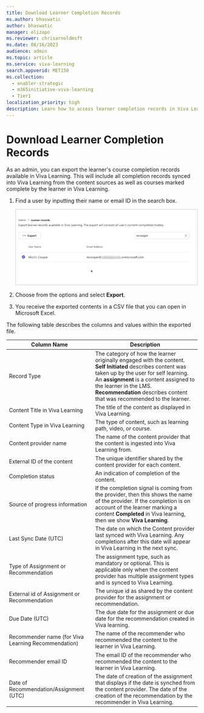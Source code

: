 ```yaml
---
title: Download Learner Completion Records 
ms.author: bhaswatic
author: bhaswatic
manager: elizapo
ms.reviewer: chrisarnoldmsft
ms.date: 08/16/2023
audience: admin
ms.topic: article
ms.service: viva-learning
search.appverid: MET150
ms.collection:
  - enabler-strategic
  - m365initiative-viva-learning
  - Tier1
localization_priority: high
description: Learn how to access learner completion records in Viva Learning.
---
```


# Download Learner Completion Records 


As an admin, you can export the learner's course completion records available in Viva Learning. This will include all completion records synced into Viva Learning from the content sources as well as courses marked complete by the learner in Viva Learning.

1. Find a user by inputting their name or email ID in the search box. 

   ![Screenshot of the learner record search option in which you can find a learner by their user name](../media/learning/learner-records-1.png)

2. Choose from the options and select **Export**.
3. You receive the exported contents in a CSV file that you can open in Microsoft Excel. 

The following table describes the columns and values within the exported file. 

| Column Name | Description |
| --- | ---|
| Record Type | The category of how the learner originally engaged with the content.  **Self Initiated**  describes content was taken up by the user for self learning. An **assignment** is a content assigned to the learner in the LMS. **Recommendation** describes content that was recommended to the learner.|
| Content Title in Viva Learning | The title of the content as displayed in Viva Learning.| 
| Content Type in Viva Learning | The type of content, such as learning path, video, or course. |
| Content provider name| The name of the content provider that the content is ingested into Viva Learning from.| 
| External ID of the content | The unique identifier shared by the content provider for each content.|
| Completion status  | An indication of completion of the content.|
|Source of progress information| If the completion signal is coming from the provider, then this shows the name of the provider. If the completion is on account of the learner marking a content **Completed** in Viva learning, then we show **Viva Learning**.|
| Last Sync Date (UTC) | The date on which the Content provider last synced with Viva Learning. Any completions after this date will appear in Viva Learning in the next sync.|
| Type of Assignment or Recommendation | The assignment type, such as mandatory or optional. This is applicable only when the content provider has multiple assignment types and is synced to Viva Learning. |
| External id of  Assignment or Recommendation | The unique id as shared by the content provider for the assignment or recommendation.|
| Due Date (UTC) | The due date for the assignment or due date for the recommendation created in Viva learning.|
| Recommender name (for Viva Learning Recommendation) | The name of the recommender who recommended the content to the learner in Viva Learning.|
|Recommender email ID| The email ID of the recommender who recommended the content to the learner in Viva Learning.| 
|Date of Recommendation/Assignment (UTC) | The date of creation of the assignment that displays if the date is synched from the content provider. The date of the creation of the recommendation by the recommender in Viva Learning.| 